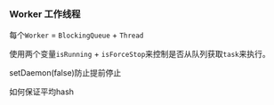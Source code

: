 ### Worker 工作线程
每个```Worker``` = ```BlockingQueue``` + ```Thread```

使用两个变量```isRunning``` + ```isForceStop```来控制是否从队列获取```task```来执行。


setDaemon(false)防止提前停止 

如何保证平均hash